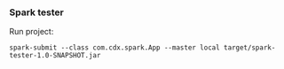 ### Spark tester

Run project:
```
spark-submit --class com.cdx.spark.App --master local target/spark-tester-1.0-SNAPSHOT.jar 
```

